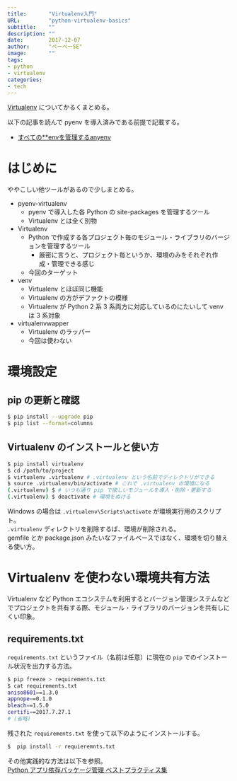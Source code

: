 ```yaml
---
title:       "Virtualenv入門"
URL:         "python-virtualenv-basics"
subtitle:    ""
description: ""
date:        2017-12-07
author:      "ぺーぺーSE"
image:       ""
tags:
- python
- virtualenv
categories:
- tech
---
```


[Virtualenv](https://virtualenv.pypa.io/en/stable/) についてかるくまとめる。

<!--more-->

以下の記事を読んで pyenv を導入済みである前提で記載する。

- [すべての**envを管理するanyenv](https://blog.pepese.com/anyenv/)

# はじめに

ややこしい他ツールがあるので少しまとめる。

- pyenv-virtualenv
    - pyenv で導入した各 Python の site-packages を管理するツール
    - Virtualenv とは全く別物
- Virtualenv
    - Python で作成する各プロジェクト毎のモジュール・ライブラリのバージョンを管理するツール
        - 厳密に言うと、プロジェクト毎というか、環境のみをそれぞれ作成・管理できる感じ
    - 今回のターゲット
- venv
    - Virtualenv とほぼ同じ機能
    - Virtualenv の方がデファクトの模様
    - Virtualenv が Python 2 系 3 系両方に対応しているのにたいして venv は 3 系対象
- virtualenvwapper
    - Virtualenv のラッパー
    - 今回は使わない

# 環境設定

## pip の更新と確認

```sh
$ pip install --upgrade pip
$ pip list --format=columns
```

## Virtualenv のインストールと使い方

```sh
$ pip install virtualenv
$ cd /path/to/project
$ virtualenv .virtualenv # .virtualenv という名前でディレクトリができる
$ source .virtualenv/bin/activate # これで .virtualenv の環境になる
(.virtualenv) $ # いつも通り pip で欲しいモジュールを導入・削除・更新する
(.virtualenv) $ deactivate # 環境をぬける
```

Windows の場合は `.virtualenv\Scripts\activate` が環境実行用のスクリプト。  
`.virtualenv` ディレクトリを削除するば、環境が削除される。  
gemfile とか package.json みたいなファイルベースではなく、環境を切り替える使い方。

# Virtualenv を使わない環境共有方法

Virtualenv など Python エコシステムを利用するとバージョン管理システムなどでプロジェクトを共有する際、モジュール・ライブラリのバージョンを共有しにくい印象。

## requirements.txt

`requirements.txt` というファイル（名前は任意）に現在の `pip` でのインストール状況を出力する方法。

```sh
$ pip freeze > requirements.txt
$ cat requirements.txt
aniso8601==1.3.0
appnope==0.1.0
bleach==1.5.0
certifi==2017.7.27.1
# (省略)
```

残された `requirements.txt` を使って以下のようにインストールする。

```sh
$  pip install -r requieremnts.txt
```

その他実践的な方法は以下を参照。  
[Python アプリ依存パッケージ管理 ベストプラクティス集](https://qiita.com/zakuro9715/items/68c8d8c6b1b05f91fa2e)
